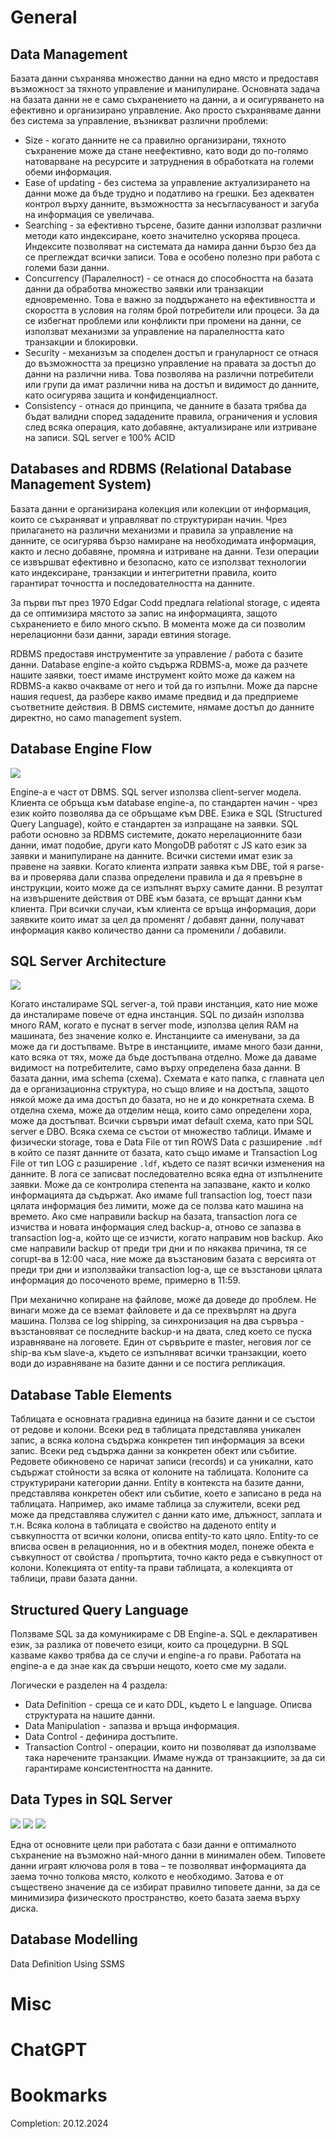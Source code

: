 # General
## Data Management
Базата данни съхранява множество данни на едно място и предоставя възможност за тяхното управление и манипулиране. Основната задача на базата данни не е само съхранението на данни, а и осигуряването на ефективно и организирано управление. Ако просто съхраняваме данни без система за управление, възникват различни проблеми:
- Size - когато данните не са правилно организирани, тяхното съхранение може да стане неефективно, като води до по-голямо натоварване на ресурсите и затруднения в обработката на големи обеми информация.
- Ease of updating - без система за управление актуализирането на данни може да бъде трудно и податливо на грешки. Без адекватен контрол върху данните, възможността за несъгласуваност и загуба на информация се увеличава.
- Searching - за ефективно търсене, базите данни използват различни методи като индексиране, което значително ускорява процеса. Индексите позволяват на системата да намира данни бързо без да се преглеждат всички записи. Това е особено полезно при работа с големи бази данни.
- Concurrency (Паралелност) - се отнася до способността на базата данни да обработва множество заявки или транзакции едновременно. Това е важно за поддържането на ефективността и скоростта в условия на голям брой потребители или процеси. За да се избегнат проблеми или конфликти при промени на данни, се използват механизми за управление на паралелността като транзакции и блокировки.
- Security - механизъм за споделен достъп и грануларност се отнася до възможността за прецизно управление на правата за достъп до данни на различни нива. Това позволява на различни потребители или групи да имат различни нива на достъп и видимост до данните, като осигурява защита и конфиденциалност.
- Consistency - отнася до принципа, че данните в базата трябва да бъдат валидни според зададените правила, ограничения и условия след всяка операция, като добавяне, актуализиране или изтриване на записи. SQL server е 100% ACID
## Databases and RDBMS (Relational Database Management System)
Базата данни е организирана колекция или колекции от информация, които се съхраняват и управляват по структуриран начин. Чрез прилагането на различни механизми и правила за управление на данните, се осигурява бързо намиране на необходимата информация, както и лесно добавяне, промяна и изтриване на данни. Тези операции се извършват ефективно и безопасно, като се използват технологии като индексиране, транзакции и интегритетни правила, които гарантират точността и последователността на данните.

За първи път през 1970 Edgar Codd предлага relational storage, с идеята да се оптимизира мястото за запис на информацията, защото съхранението е било много скъпо. В момента може да си позволим нерелационни бази данни, заради евтиния storage.

RDBMS предоставя инструментите за управление / работа с базите данни. Database engine-a който съдържа RDBMS-a, може да разчете нашите заявки, тоест имаме инструмент който може да кажем на RDBMS-a какво очакваме от него и той да го изпълни. Може да парсне нашия request, да разбере какво имаме предвид и да предприеме съответните действия. В DBMS системите, нямаме достъп до данните директно, но само management system.
## Database Engine Flow
![](Pasted%20image%2020241218213017.png)

Engine-a е част от DBMS. SQL server използва client-server модела. Клиента се обръща към database engine-a, по стандартен начин - чрез език който позволява да се обръщаме към DBE. Езика е SQL (Structured Query Language), който е стандартен за изпращане на заявки. SQL работи основно за RDBMS системите, докато нерелационните бази данни, имат подобие, други като MongoDB работят с JS като език за заявки и манипулиране на данните. Всички системи имат език за правене на заявки.
Когато клиента изпрати заявка към DBE, той я parse-ва и проверява дали спазва определени правила и да я превърне в инструкции, които може да се изпълнят върху самите данни. В резултат на извършените действия от DBE към базата, се връщат данни към клиента. 
При всички случаи, към клиента се връща информация, дори заявките които имат за цел да променят / добавят данни, получават информация какво количество данни са променили / добавили.
## SQL Server Architecture
![](Pasted%20image%2020241218212940.png)

Когато инсталираме SQL server-a, той прави инстанция, като ние може да инсталираме повече от една инстанция. SQL по дизайн използва много RAM, когато е пуснат в server mode, използва целия RAM на машината, без значение колко е. Инстанциите са именувани, за да може да ги достъпваме.
Вътре в инстанциите, имаме много бази данни, като всяка от тях, може да бъде достъпвана отделно. Може да даваме видимост на потребителите, само върху определена база данни.
В базата данни, има schema (схема). Схемата е като папка, с главната цел да е организационна структура, но също влияе и на достъпа, защото някой може да има достъп до базата, но не и до конкретната схема. В отделна схема, може да отделим неща, които само определени хора, може да достъпват. Всички сървъри имат default схема, като при SQL server е DBO.
Всяка схема се състои от множество таблици.
Имаме и физически storage, това е Data File от тип ROWS Data с разширение `.mdf` в който се пазят данните от базата, като също имаме и Transaction Log File от тип LOG с разширение `.ldf`, където се пазят всички изменения на данните. В лога се записват последователно всяка една от изпълнените заявки. Може да се контролира степента на запазване, както и колко информацията да съдържат. Ако имаме full transaction log, тоест пази цялата информация без лимити, може да се ползва като машина на времето. Ако сме направили backup на базата, transaction лога се изчиства и новата информация след backup-a, отново се запазва в transaction log-a, който ще се изчисти, когато направим нов backup. Ако сме направили backup от преди три дни и по някаква причина, тя се corupt-ва в 12:00 часа, ние може да възстановим базата с версията от преди три дни и използвайки transaction log-a, ще се възстанови цялата информация до посоченото време, примерно в 11:59.

При механично копиране на файлове, може да доведе до проблем. Не винаги може да се вземат файловете и да се прехвърлят на друга машина. Ползва се log shipping, за синхронизация на два сървъра - възстановяват се последните backup-и на двата, след което се пуска изравняване на логовете. Един от сървърите е master, неговия лог сe ship-ва към slave-a, където се изпълняват всички транзакции, което води до изравняване на базите данни и се постига репликация.
## Database Table Elements
Таблицата е основната градивна единица на базите данни и се състои от редове и колони. 
Всеки ред в таблицата представлява уникален запис, а всяка колона съдържа конкретен тип информация за всеки запис. Всеки ред съдържа данни за конкретен обект или събитие. Редовете обикновено се наричат записи (records) и са уникални, като съдържат стойности за всяка от колоните на таблицата.
Колоните са структурирани категории данни.
Entity в контекста на базите данни, представлява конкретен обект или събитие, което е записано в реда на таблицата. Например, ако имаме таблица за служители, всеки ред може да представлява служител с данни като име, длъжност, заплата и т.н. Всяка колона в таблицата е свойство на даденото entity и съвкупността от всички колони, описва entity-то като цяло. Entity-то се вписва освен в релационния, но и в обектния модел, понеже обекта е съвкупност от свойства / пропъртита, точно както реда е съвкупност от колони.
Колекцията от entity-та прави таблицата, а колекцията от таблици, прави базата данни.
## Structured Query Language
Ползваме SQL за да комуникираме с DB Engine-a.
SQL е декларативен език, за разлика от повечето езици, които са процедурни. В SQL казваме какво трябва да се случи и engine-a го прави. Работата на engine-a е да знае как да свърши нещото, което сме му задали.

Логически е разделен на 4 раздела:
- Data Definition - среща се и като DDL, където L е language. Описва структурата на нашите данни.
- Data Manipulation - запазва и връща информация.
- Data Control - дефинира достъпите.
- Transaction Control - операции, които ни позволяват да използваме така наречените транзакции. Имаме нужда от транзакциите, за да си гарантираме консистентността на данните.
## Data Types in SQL Server
![](Pasted%20image%2020241219202132.png)
![](Pasted%20image%2020241219202652.png)
![](Pasted%20image%2020241219203737.png)

Една от основните цели при работата с бази данни е оптималното съхранение на възможно най-много данни в минимален обем. Типовете данни играят ключова роля в това – те позволяват информацията да заема точно толкова място, колкото е необходимо. Затова е от съществено значение да се избират правилно типовете данни, за да се минимизира физическото пространство, което базата заема върху диска.
## Database Modelling
Data Definition Using SSMS



# Misc

# ChatGPT

# Bookmarks

Completion: 20.12.2024